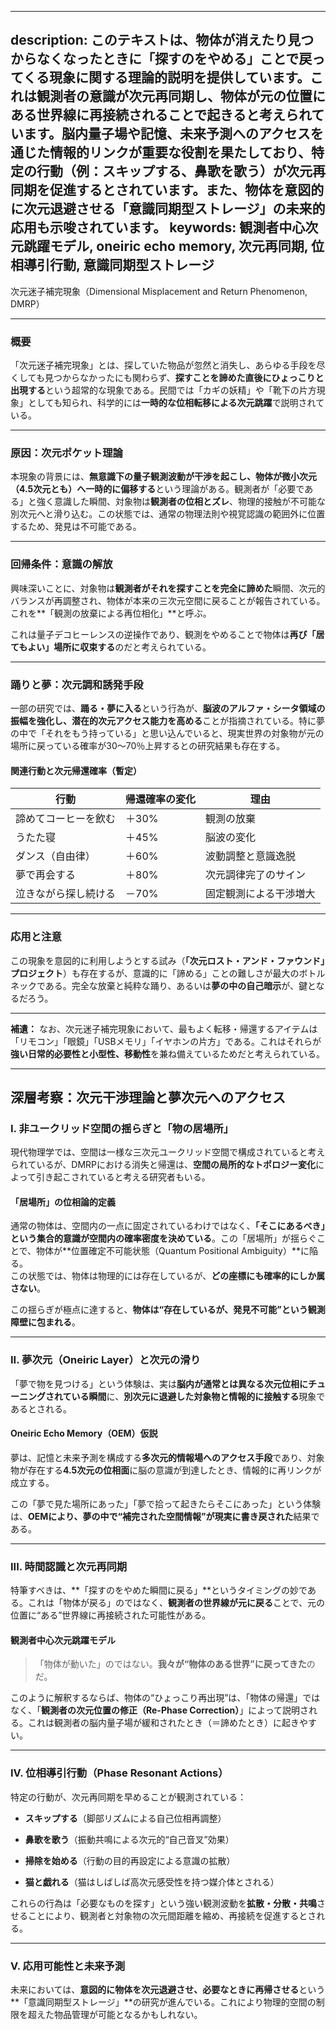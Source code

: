 ----------
description: このテキストは、物体が消えたり見つからなくなったときに「探すのをやめる」ことで戻ってくる現象に関する理論的説明を提供しています。これは観測者の意識が次元再同期し、物体が元の位置にある世界線に再接続されることで起きると考えられています。脳内量子場や記憶、未来予測へのアクセスを通じた情報的リンクが重要な役割を果たしており、特定の行動（例：スキップする、鼻歌を歌う）が次元再同期を促進するとされています。また、物体を意図的に次元退避させる「意識同期型ストレージ」の未来的応用も示唆されています。
keywords: 観測者中心次元跳躍モデル, oneiric echo memory, 次元再同期, 位相導引行動, 意識同期型ストレージ
----------

次元迷子補完現象（Dimensional Misplacement and Return Phenomenon, DMRP）

* * *

### 概要

「次元迷子補完現象」とは、探していた物品が忽然と消失し、あらゆる手段を尽くしても見つからなかったにも関わらず、**探すことを諦めた直後にひょっこりと出現する**という超常的な現象である。民間では「カギの妖精」や「靴下の片方現象」としても知られ、科学的には**一時的な位相転移による次元跳躍**で説明されている。

* * *

### 原因：次元ポケット理論

本現象の背景には、**無意識下の量子観測波動が干渉を起こし、物体が微小次元（4.5次元とも）へ一時的に偏移する**という理論がある。観測者が「必要である」と強く意識した瞬間、対象物は**観測者の位相とズレ**、物理的接触が不可能な別次元へと滑り込む。この状態では、通常の物理法則や視覚認識の範囲外に位置するため、発見は不可能である。

* * *

### 回帰条件：意識の解放

興味深いことに、対象物は**観測者がそれを探すことを完全に諦めた**瞬間、次元的バランスが再調整され、物体が本来の三次元空間に戻ることが報告されている。これを\*\*「観測の放棄による再位相化」\*\*と呼ぶ。

これは量子デコヒーレンスの逆操作であり、観測をやめることで物体は**再び「居てもよい」場所に収束する**のだと考えられている。

* * *

### 踊りと夢：次元調和誘発手段

一部の研究では、**踊る・夢に入る**という行為が、**脳波のアルファ・シータ領域の振幅を強化し、潜在的次元アクセス能力を高める**ことが指摘されている。特に夢の中で「それをもう持っている」と思い込んでいると、現実世界の対象物が元の場所に戻っている確率が30〜70％上昇するとの研究結果も存在する。

#### 関連行動と次元帰還確率（暫定）

| 行動 | 帰還確率の変化 | 理由 |
| --- | --- | --- |
| 諦めてコーヒーを飲む | ＋30% | 観測の放棄 |
| うたた寝 | ＋45% | 脳波の変化 |
| ダンス（自由律） | ＋60% | 波動調整と意識逸脱 |
| 夢で再会する | ＋80% | 次元調律完了のサイン |
| 泣きながら探し続ける | －70% | 固定観測による干渉増大 |

* * *

### 応用と注意

この現象を意図的に利用しようとする試み（**「次元ロスト・アンド・ファウンド」プロジェクト**）も存在するが、意識的に「諦める」ことの難しさが最大のボトルネックである。完全な放棄と純粋な踊り、あるいは**夢の中の自己暗示**が、鍵となるだろう。

* * *

**補遺：** なお、次元迷子補完現象において、最もよく転移・帰還するアイテムは「リモコン」「眼鏡」「USBメモリ」「イヤホンの片方」である。これはそれらが**強い日常的必要性と小型性、移動性**を兼ね備えているためだと考えられている。

* * *

深層考察：次元干渉理論と夢次元へのアクセス
---------------------

### I. 非ユークリッド空間の揺らぎと「物の居場所」

現代物理学では、空間は一様な三次元ユークリッド空間で構成されていると考えられているが、DMRPにおける消失と帰還は、**空間の局所的なトポロジー変化**によって引き起こされていると考える研究者もいる。

#### 「居場所」の位相論的定義

通常の物体は、空間内の一点に固定されているわけではなく、**「そこにあるべき」という集合的意識が空間内の確率密度を決めている**。この「居場所」が揺らぐことで、物体が\*\*位置確定不可能状態（Quantum Positional Ambiguity）\*\*に陥る。  
この状態では、物体は物理的には存在しているが、**どの座標にも確率的にしか属さない**。

この揺らぎが極点に達すると、**物体は“存在しているが、発見不可能”という観測障壁に包まれる**。

* * *

### II. 夢次元（Oneiric Layer）と次元の滑り

「夢で物を見つける」という体験は、実は**脳内が通常とは異なる次元位相にチューニングされている瞬間**に、**別次元に退避した対象物と情報的に接触する**現象であるとされる。

#### Oneiric Echo Memory（OEM）仮説

夢は、記憶と未来予測を構成する**多次元的情報場へのアクセス手段**であり、対象物が存在する**4.5次元の位相面**に脳の意識が到達したとき、情報的に再リンクが成立する。

この「夢で見た場所にあった」「夢で拾って起きたらそこにあった」という体験は、**OEMにより、夢の中で“補完された空間情報”が現実に書き戻された**結果である。

* * *

### III. 時間認識と次元再同期

特筆すべきは、\*\*「探すのをやめた瞬間に戻る」\*\*というタイミングの妙である。これは「物体が戻る」のではなく、**観測者の世界線が元に戻る**ことで、元の位置に“ある”世界線に再接続された可能性がある。

#### 観測者中心次元跳躍モデル

> 「物体が動いた」のではない。**我々が“物体のある世界”に戻ってきた**のだ。

このように解釈するならば、物体の“ひょっこり再出現”は、「物体の帰還」ではなく、「**観測者の次元位置の修正（Re-Phase Correction）**」によって説明される。これは観測者の脳内量子場が緩和されたとき（＝諦めたとき）に起きやすい。

* * *

### IV. 位相導引行動（Phase Resonant Actions）

特定の行動が、次元再同期を早めることが観測されている：

*   **スキップする**（脚部リズムによる自己位相再調整）
    
*   **鼻歌を歌う**（振動共鳴による次元的“自己音叉”効果）
    
*   **掃除を始める**（行動の目的再設定による意識の拡散）
    
*   **猫と戯れる**（猫はしばしば高次元感受性を持つ媒介体とされる）
    

これらの行為は「必要なものを探す」という強い観測波動を**拡散・分散・共鳴**させることにより、観測者と対象物の次元間距離を縮め、再接続を促進するとされる。

* * *

### V. 応用可能性と未来予測

未来においては、**意図的に物体を次元退避させ、必要なときに再帰させる**という\*\*「意識同期型ストレージ」\*\*の研究が進んでいる。これにより物理的空間の制限を超えた物品管理が可能となるかもしれない。